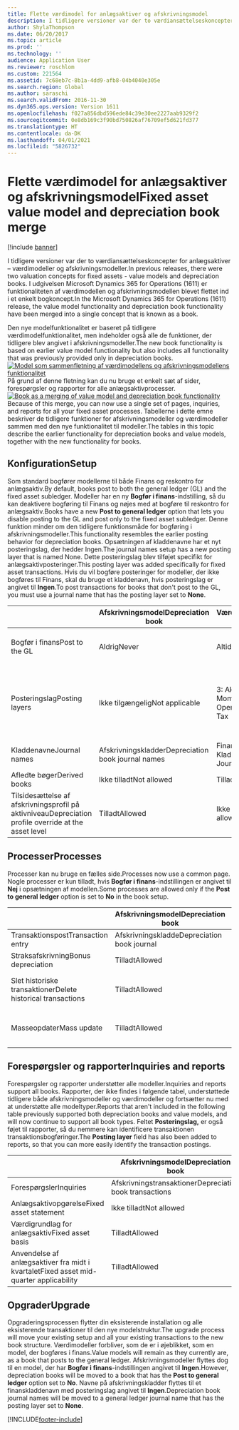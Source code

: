 ```yaml
---
title: Flette værdimodel for anlægsaktiver og afskrivningsmodel
description: I tidligere versioner var der to værdiansættelseskoncepter for anlægsaktiver – værdimodeller og afskrivningsmodeller. I udgivelsen Microsoft Dynamics 365 for Operations (1611) er funktionaliteten af værdimodellen og afskrivningsmodellen blevet flettet ind i et enkelt bogkoncept.
author: ShylaThompson
ms.date: 06/20/2017
ms.topic: article
ms.prod: ''
ms.technology: ''
audience: Application User
ms.reviewer: roschlom
ms.custom: 221564
ms.assetid: 7c68eb7c-8b1a-4dd9-afb8-04b4040e305e
ms.search.region: Global
ms.author: saraschi
ms.search.validFrom: 2016-11-30
ms.dyn365.ops.version: Version 1611
ms.openlocfilehash: f027a856dbd596ede84c39e30ee2227aab9329f2
ms.sourcegitcommit: 0e8db169c3f90bd750826af76709ef5d621fd377
ms.translationtype: HT
ms.contentlocale: da-DK
ms.lasthandoff: 04/01/2021
ms.locfileid: "5826732"
---
```

# <a name="fixed-asset-value-model-and-depreciation-book-merge"></a><span data-ttu-id="1cfaa-104">Flette værdimodel for anlægsaktiver og afskrivningsmodel</span><span class="sxs-lookup"><span data-stu-id="1cfaa-104">Fixed asset value model and depreciation book merge</span></span>

[!include [banner](../includes/banner.md)]

<span data-ttu-id="1cfaa-105">I tidligere versioner var der to værdiansættelseskoncepter for anlægsaktiver – værdimodeller og afskrivningsmodeller.</span><span class="sxs-lookup"><span data-stu-id="1cfaa-105">In previous releases, there were two valuation concepts for fixed assets -  value models and depreciation books.</span></span> <span data-ttu-id="1cfaa-106">I udgivelsen Microsoft Dynamics 365 for Operations (1611) er funktionaliteten af værdimodellen og afskrivningsmodellen blevet flettet ind i et enkelt bogkoncept.</span><span class="sxs-lookup"><span data-stu-id="1cfaa-106">In the Microsoft Dynamics 365 for Operations (1611) release, the value model functionality and depreciation book functionality have been merged into a single concept that is known as a book.</span></span>

<span data-ttu-id="1cfaa-107">Den nye modelfunktionalitet er baseret på tidligere værdimodelfunktionalitet, men indeholder også alle de funktioner, der tidligere blev angivet i afskrivningsmodeller.</span><span class="sxs-lookup"><span data-stu-id="1cfaa-107">The new book functionality is based on earlier value model functionality but also includes all functionality that was previously provided only in depreciation books.</span></span> <span data-ttu-id="1cfaa-108">[![Model som sammenfletning af værdimodellens og afskrivningsmodellens funktionalitet](./media/fixed-assets.png)](./media/fixed-assets.png) På grund af denne fletning kan du nu bruge et enkelt sæt af sider, forespørgsler og rapporter for alle anlægsaktivprocesser.</span><span class="sxs-lookup"><span data-stu-id="1cfaa-108">[![Book as a merging of value model and depreciation book functionality](./media/fixed-assets.png)](./media/fixed-assets.png) Because of this merge, you can now use a single set of pages, inquiries, and reports for all your fixed asset processes.</span></span> <span data-ttu-id="1cfaa-109">Tabellerne i dette emne beskriver de tidligere funktioner for afskrivningsmodeller og værdimodeller sammen med den nye funktionalitet til modeller.</span><span class="sxs-lookup"><span data-stu-id="1cfaa-109">The tables in this topic describe the earlier functionality for depreciation books and value models, together with the new functionality for books.</span></span>

## <a name="setup"></a><span data-ttu-id="1cfaa-110">Konfiguration</span><span class="sxs-lookup"><span data-stu-id="1cfaa-110">Setup</span></span>
<span data-ttu-id="1cfaa-111">Som standard bogfører modellerne til både Finans og reskontro for anlægsaktiv.</span><span class="sxs-lookup"><span data-stu-id="1cfaa-111">By default, books post to both the general ledger (GL) and the fixed asset subledger.</span></span> <span data-ttu-id="1cfaa-112">Modeller har en ny **Bogfør i finans**-indstilling, så du kan deaktivere bogføring til Finans og nøjes med at bogføre til reskontro for anlægsaktiv.</span><span class="sxs-lookup"><span data-stu-id="1cfaa-112">Books have a new **Post to general ledger** option that lets you disable posting to the GL and post only to the fixed asset subledger.</span></span> <span data-ttu-id="1cfaa-113">Denne funktion minder om den tidligere funktionsmåde for bogføring i afskrivningsmodeller.</span><span class="sxs-lookup"><span data-stu-id="1cfaa-113">This functionality resembles the earlier posting behavior for depreciation books.</span></span> <span data-ttu-id="1cfaa-114">Opsætningen af kladdenavne har et nyt posteringslag, der hedder Ingen.</span><span class="sxs-lookup"><span data-stu-id="1cfaa-114">The journal names setup has a new posting layer that is named None.</span></span> <span data-ttu-id="1cfaa-115">Dette posteringslag blev tilføjet specifikt for anlægsaktivposteringer.</span><span class="sxs-lookup"><span data-stu-id="1cfaa-115">This posting layer was added specifically for fixed asset transactions.</span></span> <span data-ttu-id="1cfaa-116">Hvis du vil bogføre posteringer for modeller, der ikke bogføres til Finans, skal du bruge et kladdenavn, hvis posteringslag er angivet til **Ingen**.</span><span class="sxs-lookup"><span data-stu-id="1cfaa-116">To post transactions for books that don't post to the GL, you must use a journal name that has the posting layer set to **None**.</span></span>

| &nbsp;                                           | <span data-ttu-id="1cfaa-117">Afskrivningsmodel</span><span class="sxs-lookup"><span data-stu-id="1cfaa-117">Depreciation book</span></span>               | <span data-ttu-id="1cfaa-118">Værdimodel</span><span class="sxs-lookup"><span data-stu-id="1cfaa-118">Value model</span></span>                     | <span data-ttu-id="1cfaa-119">Bog (ny)</span><span class="sxs-lookup"><span data-stu-id="1cfaa-119">Book (New)</span></span>                                              |
|--------------------------------------------------|---------------------------------|---------------------------------|---------------------------------------------------------|
| <span data-ttu-id="1cfaa-120">Bogfør i finans</span><span class="sxs-lookup"><span data-stu-id="1cfaa-120">Post to the GL</span></span>                                   | <span data-ttu-id="1cfaa-121">Aldrig</span><span class="sxs-lookup"><span data-stu-id="1cfaa-121">Never</span></span>                           | <span data-ttu-id="1cfaa-122">Altid</span><span class="sxs-lookup"><span data-stu-id="1cfaa-122">Always</span></span>                          | <span data-ttu-id="1cfaa-123">Indstilling, der bogfører i finans</span><span class="sxs-lookup"><span data-stu-id="1cfaa-123">Option to post to the GL</span></span>                                |
| <span data-ttu-id="1cfaa-124">Posteringslag</span><span class="sxs-lookup"><span data-stu-id="1cfaa-124">Posting layers</span></span>                                   | <span data-ttu-id="1cfaa-125">Ikke tilgængelig</span><span class="sxs-lookup"><span data-stu-id="1cfaa-125">Not applicable</span></span>                  | <span data-ttu-id="1cfaa-126">3: Aktuel, Drift og Moms</span><span class="sxs-lookup"><span data-stu-id="1cfaa-126">3: Current, Operations, and Tax</span></span> | <span data-ttu-id="1cfaa-127">11: Aktuel, Drift og Moms, 7 brugerdefinerede lag og Ingen</span><span class="sxs-lookup"><span data-stu-id="1cfaa-127">11: Current, Operations, Tax, 7 custom layers, and None</span></span> |
| <span data-ttu-id="1cfaa-128">Kladdenavne</span><span class="sxs-lookup"><span data-stu-id="1cfaa-128">Journal names</span></span>                                    | <span data-ttu-id="1cfaa-129">Afskrivningskladder</span><span class="sxs-lookup"><span data-stu-id="1cfaa-129">Depreciation book journal names</span></span> | <span data-ttu-id="1cfaa-130">Finans - Kladdenavne</span><span class="sxs-lookup"><span data-stu-id="1cfaa-130">GL - Journal names</span></span>              | <span data-ttu-id="1cfaa-131">Finans - Kladdenavne</span><span class="sxs-lookup"><span data-stu-id="1cfaa-131">GL - Journal names</span></span>                                      |
| <span data-ttu-id="1cfaa-132">Afledte bøger</span><span class="sxs-lookup"><span data-stu-id="1cfaa-132">Derived books</span></span>                                    | <span data-ttu-id="1cfaa-133">Ikke tilladt</span><span class="sxs-lookup"><span data-stu-id="1cfaa-133">Not allowed</span></span>                     | <span data-ttu-id="1cfaa-134">Tilladt</span><span class="sxs-lookup"><span data-stu-id="1cfaa-134">Allowed</span></span>                         | <span data-ttu-id="1cfaa-135">Tilladt</span><span class="sxs-lookup"><span data-stu-id="1cfaa-135">Allowed</span></span>                                                 |
| <span data-ttu-id="1cfaa-136">Tilsidesættelse af afskrivningsprofil på aktivniveau</span><span class="sxs-lookup"><span data-stu-id="1cfaa-136">Depreciation profile override at the asset level</span></span> | <span data-ttu-id="1cfaa-137">Tilladt</span><span class="sxs-lookup"><span data-stu-id="1cfaa-137">Allowed</span></span>                         | <span data-ttu-id="1cfaa-138">Ikke tilladt</span><span class="sxs-lookup"><span data-stu-id="1cfaa-138">Not allowed</span></span>                     | <span data-ttu-id="1cfaa-139">Tilladt</span><span class="sxs-lookup"><span data-stu-id="1cfaa-139">Allowed</span></span>                                                 |

## <a name="processes"></a><span data-ttu-id="1cfaa-140">Processer</span><span class="sxs-lookup"><span data-stu-id="1cfaa-140">Processes</span></span>
<span data-ttu-id="1cfaa-141">Processer kan nu bruge en fælles side.</span><span class="sxs-lookup"><span data-stu-id="1cfaa-141">Processes now use a common page.</span></span> <span data-ttu-id="1cfaa-142">Nogle processer er kun tilladt, hvis **Bogfør i finans**-indstillingen er angivet til **Nej** i opsætningen af modellen.</span><span class="sxs-lookup"><span data-stu-id="1cfaa-142">Some processes are allowed only if the **Post to general ledger** option is set to **No** in the book setup.</span></span>

| &nbsp;                                           | <span data-ttu-id="1cfaa-143">Afskrivningsmodel</span><span class="sxs-lookup"><span data-stu-id="1cfaa-143">Depreciation book</span></span>               | <span data-ttu-id="1cfaa-144">Værdimodel</span><span class="sxs-lookup"><span data-stu-id="1cfaa-144">Value model</span></span>                     | <span data-ttu-id="1cfaa-145">Bog (ny)</span><span class="sxs-lookup"><span data-stu-id="1cfaa-145">Book (New)</span></span>                                              |
|--------------------------------|---------------------------|---------------------|------------------------------------------|
| <span data-ttu-id="1cfaa-146">Transaktionspost</span><span class="sxs-lookup"><span data-stu-id="1cfaa-146">Transaction entry</span></span>              | <span data-ttu-id="1cfaa-147">Afskrivningskladde</span><span class="sxs-lookup"><span data-stu-id="1cfaa-147">Depreciation book journal</span></span> | <span data-ttu-id="1cfaa-148">Anlægsaktivkladde</span><span class="sxs-lookup"><span data-stu-id="1cfaa-148">Fixed asset journal</span></span> | <span data-ttu-id="1cfaa-149">Anlægsaktivkladde</span><span class="sxs-lookup"><span data-stu-id="1cfaa-149">Fixed asset journal</span></span>                      |
| <span data-ttu-id="1cfaa-150">Straksafskrivning</span><span class="sxs-lookup"><span data-stu-id="1cfaa-150">Bonus depreciation</span></span>             | <span data-ttu-id="1cfaa-151">Tilladt</span><span class="sxs-lookup"><span data-stu-id="1cfaa-151">Allowed</span></span>                   | <span data-ttu-id="1cfaa-152">Ikke tilladt</span><span class="sxs-lookup"><span data-stu-id="1cfaa-152">Not Allowed</span></span>         | <span data-ttu-id="1cfaa-153">Tilladt</span><span class="sxs-lookup"><span data-stu-id="1cfaa-153">Allowed</span></span>                                  |
| <span data-ttu-id="1cfaa-154">Slet historiske transaktioner</span><span class="sxs-lookup"><span data-stu-id="1cfaa-154">Delete historical transactions</span></span> | <span data-ttu-id="1cfaa-155">Tilladt</span><span class="sxs-lookup"><span data-stu-id="1cfaa-155">Allowed</span></span>                   | <span data-ttu-id="1cfaa-156">Ikke tilladt</span><span class="sxs-lookup"><span data-stu-id="1cfaa-156">Not Allowed</span></span>         | <span data-ttu-id="1cfaa-157">Tilladt, medmindre du bogfører i finans</span><span class="sxs-lookup"><span data-stu-id="1cfaa-157">Allowed, unless you're posting to the GL</span></span> |
| <span data-ttu-id="1cfaa-158">Masseopdater</span><span class="sxs-lookup"><span data-stu-id="1cfaa-158">Mass update</span></span>                    | <span data-ttu-id="1cfaa-159">Tilladt</span><span class="sxs-lookup"><span data-stu-id="1cfaa-159">Allowed</span></span>                   | <span data-ttu-id="1cfaa-160">Ikke tilladt</span><span class="sxs-lookup"><span data-stu-id="1cfaa-160">Not Allowed</span></span>         | <span data-ttu-id="1cfaa-161">Tilladt, medmindre du bogfører i finans</span><span class="sxs-lookup"><span data-stu-id="1cfaa-161">Allowed, unless you're posting to the GL</span></span> |

## <a name="inquiries-and-reports"></a><span data-ttu-id="1cfaa-162">Forespørgsler og rapporter</span><span class="sxs-lookup"><span data-stu-id="1cfaa-162">Inquiries and reports</span></span>
<span data-ttu-id="1cfaa-163">Forespørgsler og rapporter understøtter alle modeller.</span><span class="sxs-lookup"><span data-stu-id="1cfaa-163">Inquiries and reports support all books.</span></span> <span data-ttu-id="1cfaa-164">Rapporter, der ikke findes i følgende tabel, understøttede tidligere både afskrivningsmodeller og værdimodeller og fortsætter nu med at understøtte alle modeltyper.</span><span class="sxs-lookup"><span data-stu-id="1cfaa-164">Reports that aren't included in the following table previously supported both depreciation books and value models, and will now continue to support all book types.</span></span> <span data-ttu-id="1cfaa-165">Feltet **Posteringslag,** er også føjet til rapporter, så du nemmere kan identificere transaktionen transaktionsbogføringer.</span><span class="sxs-lookup"><span data-stu-id="1cfaa-165">The **Posting layer** field has also been added to reports, so that you can more easily identify the transaction postings.</span></span>

| &nbsp;                                           | <span data-ttu-id="1cfaa-166">Afskrivningsmodel</span><span class="sxs-lookup"><span data-stu-id="1cfaa-166">Depreciation book</span></span>               | <span data-ttu-id="1cfaa-167">Værdimodel</span><span class="sxs-lookup"><span data-stu-id="1cfaa-167">Value model</span></span>                     | <span data-ttu-id="1cfaa-168">Bog (ny)</span><span class="sxs-lookup"><span data-stu-id="1cfaa-168">Book (New)</span></span>                                              |
|---------------------------------------|--------------------------------|--------------------------|--------------------------|
| <span data-ttu-id="1cfaa-169">Forespørgsler</span><span class="sxs-lookup"><span data-stu-id="1cfaa-169">Inquiries</span></span>                             | <span data-ttu-id="1cfaa-170">Afskrivningstransaktioner</span><span class="sxs-lookup"><span data-stu-id="1cfaa-170">Depreciation book transactions</span></span> | <span data-ttu-id="1cfaa-171">Anlægsaktivposter</span><span class="sxs-lookup"><span data-stu-id="1cfaa-171">Fixed asset transactions</span></span> | <span data-ttu-id="1cfaa-172">Anlægsaktivposter</span><span class="sxs-lookup"><span data-stu-id="1cfaa-172">Fixed asset transactions</span></span> |
| <span data-ttu-id="1cfaa-173">Anlægsaktivopgørelse</span><span class="sxs-lookup"><span data-stu-id="1cfaa-173">Fixed asset statement</span></span>                 | <span data-ttu-id="1cfaa-174">Ikke tilladt</span><span class="sxs-lookup"><span data-stu-id="1cfaa-174">Not allowed</span></span>                    | <span data-ttu-id="1cfaa-175">Tilladt</span><span class="sxs-lookup"><span data-stu-id="1cfaa-175">Allowed</span></span>                  | <span data-ttu-id="1cfaa-176">Tilladt</span><span class="sxs-lookup"><span data-stu-id="1cfaa-176">Allowed</span></span>                  |
| <span data-ttu-id="1cfaa-177">Værdigrundlag for anlægsaktiv</span><span class="sxs-lookup"><span data-stu-id="1cfaa-177">Fixed asset basis</span></span>                     | <span data-ttu-id="1cfaa-178">Tilladt</span><span class="sxs-lookup"><span data-stu-id="1cfaa-178">Allowed</span></span>                        | <span data-ttu-id="1cfaa-179">Ikke tilladt</span><span class="sxs-lookup"><span data-stu-id="1cfaa-179">Not allowed</span></span>              | <span data-ttu-id="1cfaa-180">Tilladt</span><span class="sxs-lookup"><span data-stu-id="1cfaa-180">Allowed</span></span>                  |
| <span data-ttu-id="1cfaa-181">Anvendelse af anlægsaktiver fra midt i kvartalet</span><span class="sxs-lookup"><span data-stu-id="1cfaa-181">Fixed asset mid-quarter applicability</span></span> | <span data-ttu-id="1cfaa-182">Tilladt</span><span class="sxs-lookup"><span data-stu-id="1cfaa-182">Allowed</span></span>                        | <span data-ttu-id="1cfaa-183">Ikke tilladt</span><span class="sxs-lookup"><span data-stu-id="1cfaa-183">Not allowed</span></span>              | <span data-ttu-id="1cfaa-184">Tilladt</span><span class="sxs-lookup"><span data-stu-id="1cfaa-184">Allowed</span></span>                  |

## <a name="upgrade"></a><span data-ttu-id="1cfaa-185">Opgrader</span><span class="sxs-lookup"><span data-stu-id="1cfaa-185">Upgrade</span></span>
<span data-ttu-id="1cfaa-186">Opgraderingsprocessen flytter din eksisterende installation og alle eksisterende transaktioner til den nye modelstruktur.</span><span class="sxs-lookup"><span data-stu-id="1cfaa-186">The upgrade process will move your existing setup and all your existing transactions to the new book structure.</span></span> <span data-ttu-id="1cfaa-187">Værdimodeller forbliver, som de er i øjeblikket, som en model, der bogføres i finans.</span><span class="sxs-lookup"><span data-stu-id="1cfaa-187">Value models will remain as they currently are, as a book that posts to the general ledger.</span></span> <span data-ttu-id="1cfaa-188">Afskrivningsmodeller flyttes dog til en model, der har **Bogfør i finans**-indstillingen angivet til **Ingen**.</span><span class="sxs-lookup"><span data-stu-id="1cfaa-188">However, depreciation books will be moved to a book that has the **Post to general ledger** option set to **No**.</span></span> <span data-ttu-id="1cfaa-189">Navne på afskrivningskladder flyttes til et finanskladdenavn med posteringslag angivet til **Ingen**.</span><span class="sxs-lookup"><span data-stu-id="1cfaa-189">Depreciation book journal names will be moved to a general ledger journal name that has the posting layer set to **None**.</span></span>





[!INCLUDE[footer-include](../../includes/footer-banner.md)]